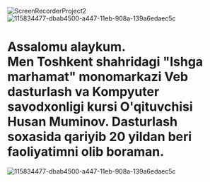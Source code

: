![ScreenRecorderProject2](https://github.com/aytishniklar/aytishniklar/assets/161709554/f842071a-4658-47bb-9c58-58d52e1e5d5d)
![115834477-dbab4500-a447-11eb-908a-139a6edaec5c](https://github.com/aytishniklar/aytishniklar/assets/161709554/f66be5f4-d70a-4a6f-b695-eb48043e0428)
<h1>Assalomu alaykum. <br>
Men <span style="red">Toshkent shahridagi "Ishga marhamat" monomarkazi<span> Veb dasturlash va Kompyuter savodxonligi kursi O'qituvchisi Husan Muminov. 
Dasturlash soxasida qariyib 20 yildan beri faoliyatimni olib boraman.
</h1>

![115834477-dbab4500-a447-11eb-908a-139a6edaec5c](https://github.com/aytishniklar/aytishniklar/assets/161709554/f66be5f4-d70a-4a6f-b695-eb48043e0428)
